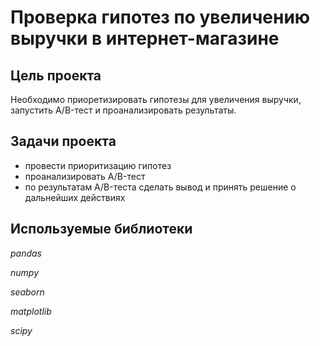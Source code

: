 # Проверка гипотез по увеличению выручки в интернет-магазине

## Цель проекта

Необходимо приоретизировать гипотезы для увеличения выручки, запустить A/B-тест и проанализировать результаты. 

## Задачи проекта
- провести приоритизацию гипотез
- проанализировать A/B-тест
- по результатам A/B-теста сделать вывод и принять решение о дальнейших действиях

## Используемые библиотеки
*pandas*

*numpy*

*seaborn*

*matplotlib*

*scipy*
